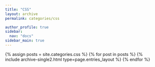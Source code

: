 ```yaml
---
title: "CSS"
layout: archive
permalink: categories/css

author_profile: true
sidebar:
  nav: "docs"
sidebar_main: true
---
```


{% assign posts = site.categories.css %}
{% for post in posts %}
  {% include archive-single2.html type=page.entries_layout %}
{% endfor %}